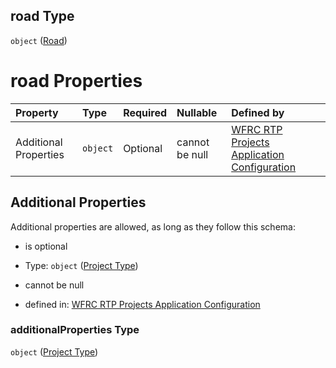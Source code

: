 ## road Type

`object` ([Road](config-properties-filter-widget-configuration-properties-project-types-properties-road.md))

# road Properties

| Property              | Type     | Required | Nullable       | Defined by                                                                                                                                                                                                                   |
| :-------------------- | :------- | :------- | :------------- | :--------------------------------------------------------------------------------------------------------------------------------------------------------------------------------------------------------------------------- |
| Additional Properties | `object` | Optional | cannot be null | [WFRC RTP Projects Application Configuration](config-definitions-project-type.md "https://wfrc.org/rtp-2023-adopted-map/config.schema.json#/properties/filter/properties/projectTypes/properties/road/additionalProperties") |

## Additional Properties

Additional properties are allowed, as long as they follow this schema:



* is optional

* Type: `object` ([Project Type](config-definitions-project-type.md))

* cannot be null

* defined in: [WFRC RTP Projects Application Configuration](config-definitions-project-type.md "https://wfrc.org/rtp-2023-adopted-map/config.schema.json#/properties/filter/properties/projectTypes/properties/road/additionalProperties")

### additionalProperties Type

`object` ([Project Type](config-definitions-project-type.md))
